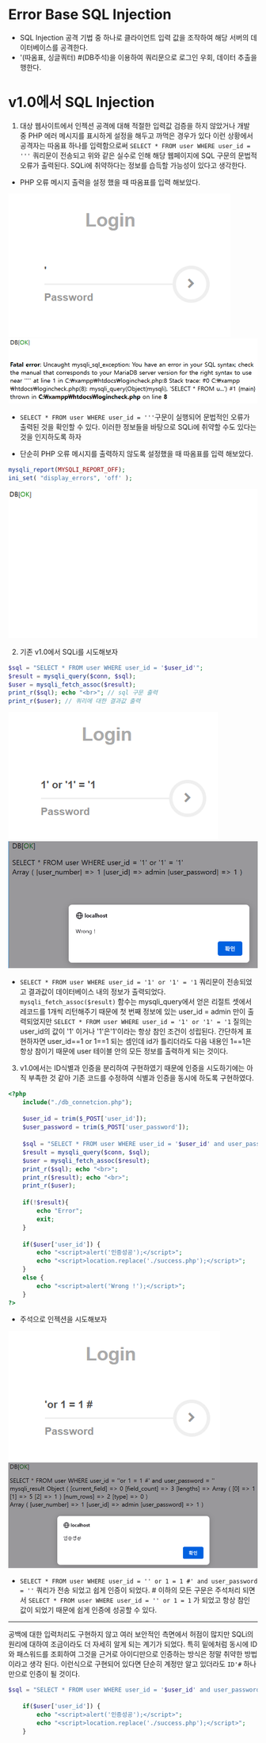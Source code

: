 # Error Base SQL Injection
- SQL Injection 공격 기법 중 하나로 클라이언트 입력 값을 조작하여 해당 서버의 데이터베이스를 공격한다.
- '(따옴표, 싱글쿼터) #(DB주석)을 이용하여 쿼리문으로 로그인 우회, 데이터 추출을 행한다.

# v1.0에서 SQL Injection
1. 대상 웹사이트에서 인젝션 공격에 대해 적절한 입력값 검증을 하지 않았거나 개발 중 PHP 에러 메시지를 표시하게 설정을 해두고 까먹은 경우가 있다 이런 상황에서 공격자는 따옴표 하나를 입력함으로써 `SELECT * FROM user WHERE user_id = '''` 쿼리문이 전송되고 위와 같은 실수로 인해 해당 웹페이지에 SQL 구문의 문법적 오류가 출력된다. SQLi에 취약하다는 정보를 습득할 가능성이 있다고 생각한다.

- PHP 오류 메시지 출력을 설정 했을 때 따옴표를 입력 해보았다.

![1](./image/1.PNG)
![1](./image/2.PNG)

- `SELECT * FROM user WHERE user_id = '''`구문이 실행되어 문법적인 오류가 출력된 것을 확인할 수 있다. 이러한 정보들을 바탕으로 SQLi에 취약할 수도 있다는 것을 인지하도록 하자

- 단순히 PHP 오류 메시지를 출력하지 않도록 설정했을 때 따옴표를 입력 해보았다.
```php
mysqli_report(MYSQLI_REPORT_OFF);
ini_set( "display_errors", 'off' );
```
![1](./image/3.PNG)

2. 기존 v1.0에서 SQLi를 시도해보자

```php
$sql = "SELECT * FROM user WHERE user_id = '$user_id'";
$result = mysqli_query($conn, $sql);
$user = mysqli_fetch_assoc($result);
print_r($sql); echo "<br>"; // sql 구문 출력
print_r($user); // 쿼리에 대한 결과값 출력
```

![1](./image/4.PNG)
![1](./image/5.PNG)

- `SELECT * FROM user WHERE user_id = '1' or '1' = '1`  쿼리문이 전송되었고 결과값이 데이터베이스 내의 정보가 출력되었다. `mysqli_fetch_assoc($result)` 함수는 mysqli_query에서 얻은 리절트 셋에서 레코드를 1개씩 리턴해주기 때문에 첫 번째 정보에 있는 user_id = admin 만이 출력되었지만 `SELECT * FROM user WHERE user_id = '1' or '1' = '1` 질의는 user_id의 값이 '1' 이거나 '1'은'1'이라는 항상 참인 조건이 성립된다. 간단하게 표현하자면 user_id==1 or 1==1 되는 셈인데 id가 틀리더라도 다음 내용인 1==1은 항상 참이기 때문에 user 테이블 안의 모든 정보를 출력하게 되는 것이다.

3. v1.0에서는 ID식별과 인증을 분리하여 구현하였기 때문에 인증을 시도하기에는 아직 부족한 것 같아 기존 코드를 수정하여 식별과 인증을 동시에 하도록 구현하였다.

```php
<?php
    include("./db_connetcion.php");
    
    $user_id = trim($_POST['user_id']);
    $user_password = trim($_POST['user_password']);
    
    $sql = "SELECT * FROM user WHERE user_id = '$user_id' and user_password = '$user_password'";
    $result = mysqli_query($conn, $sql);
    $user = mysqli_fetch_assoc($result);
    print_r($sql); echo "<br>";
    print_r($result); echo "<br>";
    print_r($user);

    if(!$result){
        echo "Error";
        exit;
    } 

    if($user['user_id']) {
        echo "<script>alert('인증성공');</script>";
        echo "<script>location.replace('./success.php');</script>"; 
    }
    else {
        echo "<script>alert('Wrong !');</script>";
    }
?>
```

- 주석으로 인젝션을 시도해보자

![1](./image/6.PNG)
![1](./image/7.PNG)

- `SELECT * FROM user WHERE user_id = '' or 1 = 1 #' and user_password = ''` 쿼리가 전송 되었고 쉽게 인증이 되었다. # 이하의 모든 구문은 주석처리 되면서 `SELECT * FROM user WHERE user_id = '' or 1 = 1` 가 되었고 항상 참인 값이 되었기 때문에 쉽게 인증에 성공할 수 있다.

---

공백에 대한 입력처리도 구현하지 않고 여러 보안적인 측면에서 허점이 많지만 SQLi의 원리에 대하여 조금이라도 더 자세히 알게 되는 계기가 되었다. 특히 밑에처럼 동시에 ID와 패스워드를 조회하여 그것을 근거로 아이디만으로 인증하는 방식은 정말 취약한 방법이라고 생각 된다. 이런식으로 구현되어 있다면 단순히 계정만 알고 있더라도 `ID'#` 하나만으로 인증이 될 것이다.
```php
$sql = "SELECT * FROM user WHERE user_id = '$user_id' and user_password = '$user_password'";

    if($user['user_id']) {
        echo "<script>alert('인증성공');</script>";
        echo "<script>location.replace('./success.php');</script>"; 
    }
```


